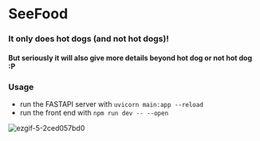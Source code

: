 # SeeFood
### It only does hot dogs (and not hot dogs)!
#### But seriously it will also give more details beyond hot dog or not hot dog :P
### Usage
- run the FASTAPI server with `uvicorn main:app --reload` 
- run the front end with `npm run dev -- --open`

![ezgif-5-2ced057bd0](https://github.com/JonathanPhillips/SeeFood/assets/7337212/37e41b48-44f4-437b-b5a8-14226c496aab)
